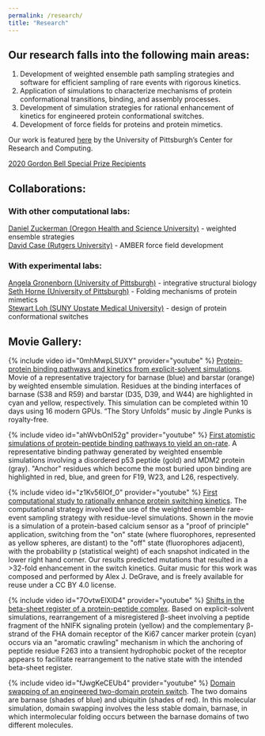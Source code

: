 ```yaml
---
permalink: /research/
title: "Research"
---
```


## Our research falls into the following main areas:

1) Development of weighted ensemble path sampling strategies and software for efficient sampling of rare events with rigorous kinetics.  
2) Application of simulations to characterize mechanisms of protein conformational transitions, binding, and assembly processes.  
3) Development of simulation strategies for rational enhancement of kinetics for engineered protein conformational switches.  
4) Development of force fields for proteins and protein mimetics.  

Our work is featured [here](https://crc.pitt.edu/content/lillian-chong-focuses-underexplored-regions) by the University of Pittsburgh’s Center for Research and Computing.

[2020 Gordon Bell Special Prize Recipients](/gordon_bell_prize)

## Collaborations:
### With other computational labs:

[Daniel Zuckerman (Oregon Health and Science University)](https://www.ohsu.edu/xd/education/schools/school-of-medicine/departments/basic-science-departments/biomedical-engineering/bme-labs/zuckerman-lab/index.cfm) - weighted ensemble strategies  
[David Case (Rutgers University)](http://casegroup.rutgers.edu/) - AMBER force field development  

### With experimental labs:

[Angela Gronenborn (University of Pittsburgh)](http://www.amg.structbio.pitt.edu/) - integrative structural biology  
[Seth Horne (University of Pittsburgh)](https://www.chem.pitt.edu/person/seth-horne) - Folding mechanisms of protein mimetics  
[Stewart Loh (SUNY Upstate Medical University)](http://www.upstate.edu/biochem/faculty/?empID=lohs) - design of protein conformational switches  


## Movie Gallery:

{% include video id="0mhMwpLSUXY" provider="youtube" %}
[Protein-protein binding pathways and kinetics from explicit-solvent simulations](https://pubs.rsc.org/en/content/articlelanding/2019/sc/c8sc04811h#!divAbstract). Movie of a representative trajectory for barnase (blue) and barstar (orange) by weighted ensemble simulation. Residues at the binding interfaces of barnase (S38 and R59) and barstar (D35, D39, and W44) are highlighted in cyan and yellow, respectively. This simulation can be completed within 10 days using 16 modern GPUs. “The Story Unfolds” music by Jingle Punks is royalty-free.


{% include video id="ahWvbOnI52g" provider="youtube" %}
[First atomistic simulations of protein-peptide binding pathways to yield an on-rate](http://pubs.acs.org/doi/abs/10.1021/acs.jpclett.6b01502). A representative binding pathway generated by weighted ensemble simulations involving a disordered p53 peptide (gold) and MDM2 protein (gray). "Anchor" residues which become the most buried upon binding are highlighted in red, blue, and green for F19, W23, and L26, respectively. 


{% include video id="z1Kv56IOf_0" provider="youtube" %}
[First computational study to rationally enhance protein switching kinetics](https://www.nature.com/articles/s41467-018-03228-6). The computational strategy involved the use of the weighted ensemble rare-event sampling strategy with residue-level simulations. Shown in the movie is a simulation of a protein-based calcium sensor as a "proof of principle" application, switching from the "on" state (where fluorophores, represented as yellow spheres, are distant) to the "off" state (fluorophores adjacent), with the probability p (statistical weight) of each snapshot indicated in the lower right hand corner. Our results predicted mutations that resulted in a >32-fold enhancement in the switch kinetics. Guitar music for this work was composed and performed by Alex J. DeGrave, and is freely available for reuse under a CC BY 4.0 license.


{% include video id="7OvtwElXlD4" provider="youtube" %}
[Shifts in the beta-sheet register of a protein-peptide complex](http://www.sciencedirect.com/science/article/pii/S0006349511003833). Based on explicit-solvent simulations, rearrangement of a misregistered β-sheet involving a peptide fragment of the hNIFK signaling protein (yellow) and the complementary β-strand of the FHA domain receptor of the Ki67 cancer marker protein (cyan) occurs via an "aromatic crawling" mechanism in which the anchoring of peptide residue F263 into a transient hydrophobic pocket of the receptor appears to facilitate rearrangement to the native state with the intended beta-sheet register.


{% include video id="fJwgKeCEUb4" provider="youtube" %}
[Domain swapping of an engineered two-domain protein switch](http://www.sciencedirect.com/science/article/pii/S0006349510052549). The two domains are barnase (shades of blue) and ubiquitin (shades of red). In this molecular simulation, domain swapping involves the less stable domain, barnase, in which intermolecular folding occurs between the barnase domains of two different molecules.
